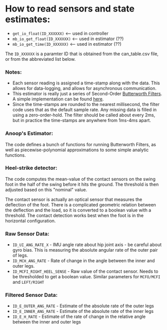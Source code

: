 # How to read sensors and state estimates:
 - `get_io_float(ID_XXXXXX)`  <-- used in controller  
 - `mb_io_get_float(ID_XXXXXX)`     <-- used in estimator  (??)
 - `mb_io_get_time(ID_XXXXXX)`     <-- used in estimator  (??)

The `ID_XXXXXX` is a paramter ID that is obtained from the can_table.csv file, or from the abbreviated list below. 

### Notes:
- Each sensor reading is assigned a time-stamp along with the data. This allows for data-logging, and allows for asynchronous communication.
- This estimator is really just a series of Second-Order [Butterworth Filters](https://en.wikipedia.org/wiki/Butterworth_filter). A simple implementation can be found [here](https://github.com/MatthewPeterKelly/myJavaPkgs/blob/master/mpk_dsc/ButterworthFilter.java). 
- Since the time-stamps are rounded to the nearest millisecond, the filter code uses that as the default sample rate. Any missing data is filled in using a zero-order-hold. The filter should be called about every 2ms, but in practice the time-stamps are anywhere from 1ms-4ms apart.

### Anoop's Estimator:
The code defines a bunch of functions for running Butterworth Filters, as well as piecewise-polynomial approximations to some simple analytic functions.

### Heel-strike detector:
The code computes the mean-value of the contact sensors on the swing foot in the half of the swing before it hits the ground. The threshold is then adjusted based on this "nominal" value. 

The contact sensor is actually an optical sensor that measures the deflection of the foot. There is a complicated geometric relation between the deflection and the load, so it is converted to a boolean value with a threshold. The contact detection works best when the foot is in the horizontal configuration.

### Raw Sensor Data:
- `ID_UI_ANG_RATE_X` - IMU angle rate about hip joint axis - be careful about gyro bias. This is measuring the absolute angular rate of the outer pair of legs.
- `ID_MCH_ANG_RATE` - Rate of change in the angle between the inner and outer legs.
- `ID_MCFI_RIGHT_HEEL_SENSE` - Raw value of the contact sensor. Needs to be thresholded to get a boolean value. Similar parameters for `MCFO/MCFI` and `LEFT/RIGHT`

### Filtered Sensor Data:
- `ID_E_OUTER_ANG_RATE` - Estimate of the absolute rate of the outer legs
- `ID_E_INNER_ANG_RATE` - Estimate of the absolute rate of the inner legs
- `ID_E_H_RATE` - Estimate of the rate of change in the relative angle between the inner and outer legs
